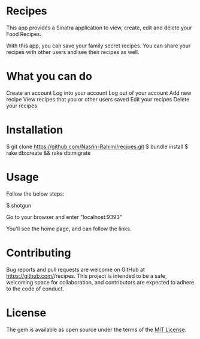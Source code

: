 # Recipes

This app provides a Sinatra application to view, create, edit and delete your Food Recipes.

With this app, you can save your family secret recipes. You can share your recipes with other users and see their recipes as well.

# What you can do

Create an account
Log into your account
Log out of your account
Add new recipe
View recipes that you or other users saved
Edit your recipes
Delete your recipes

# Installation

$ git clone https://github.com/Nasrin-Rahimi/recipes.git
$ bundle install
$ rake db:create && rake db:migrate

# Usage

Follow the below steps:

$ shotgun

Go to your browser and enter "localhost:9393"

You'll see the home page, and can follow the links.

# Contributing

Bug reports and pull requests are welcome on GitHub at https://github.com/<Nasrin-Rahimi>/recipes. This project is intended to be a safe, welcoming space for collaboration, and contributors are expected to adhere to the code of conduct.

# License

The gem is available as open source under the terms of the [MIT License](https://opensource.org/licenses/MIT).
